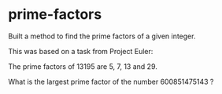 # prime-factors
Built a method to find the prime factors of a given integer.

This was based on a task from Project Euler:

The prime factors of 13195 are 5, 7, 13 and 29.

What is the largest prime factor of the number 600851475143 ?

